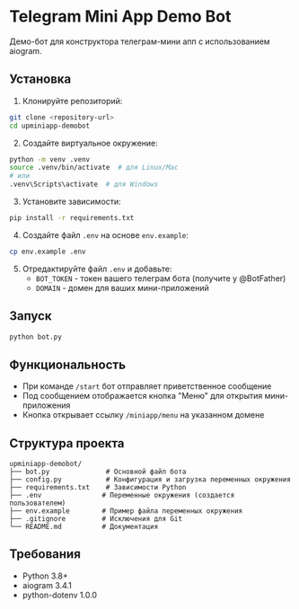# Telegram Mini App Demo Bot

Демо-бот для конструктора телеграм-мини апп с использованием aiogram.

## Установка

1. Клонируйте репозиторий:
```bash
git clone <repository-url>
cd upminiapp-demobot
```

2. Создайте виртуальное окружение:
```bash
python -m venv .venv
source .venv/bin/activate  # для Linux/Mac
# или
.venv\Scripts\activate  # для Windows
```

3. Установите зависимости:
```bash
pip install -r requirements.txt
```

4. Создайте файл `.env` на основе `env.example`:
```bash
cp env.example .env
```

5. Отредактируйте файл `.env` и добавьте:
   - `BOT_TOKEN` - токен вашего телеграм бота (получите у @BotFather)
   - `DOMAIN` - домен для ваших мини-приложений

## Запуск

```bash
python bot.py
```

## Функциональность

- При команде `/start` бот отправляет приветственное сообщение
- Под сообщением отображается кнопка "Меню" для открытия мини-приложения
- Кнопка открывает ссылку `/miniapp/menu` на указанном домене

## Структура проекта

```
upminiapp-demobot/
├── bot.py              # Основной файл бота
├── config.py           # Конфигурация и загрузка переменных окружения
├── requirements.txt    # Зависимости Python
├── .env               # Переменные окружения (создается пользователем)
├── env.example        # Пример файла переменных окружения
├── .gitignore         # Исключения для Git
└── README.md          # Документация
```

## Требования

- Python 3.8+
- aiogram 3.4.1
- python-dotenv 1.0.0 